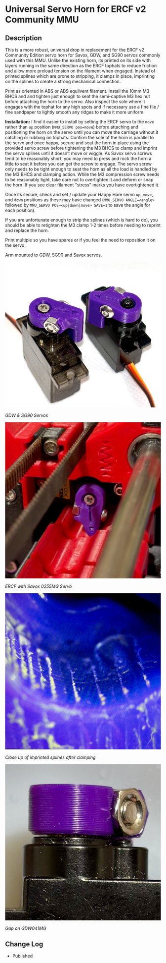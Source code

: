 # Universal Servo Horn for ERCF v2 Community MMU

## Description

This is a more robust, universal drop in replacement for the ERCF v2 Community Edition servo horn for Savox, GDW, and SG90 servos commonly used with this MMU. Unlike the existing horn, its printed on its side with layers running in the same direction as the ERCF tophats to reduce friction and allow more preload tension on the filament when engaged. Instead of printed splines which are prone to stripping, it clamps in place, imprinting on the splines to create a strong mechanical connection.

Print as oriented in ABS or ABS equilvent filament. Install the 10mm M3 BHCS and and tighten just enough to seat the semi-captive M3 hex nut before attaching the horn to the servo. Also inspect the sole where it engages with the tophat for any high spots and if necessary use a fine file / fine sandpaper to lightly smooth any ridges to make it more uniform. 

**Installation:** I find it easier to install by setting the ERCF servo to the ``move`` rather than ``up`` position (``MMU_SERVO pos=move``) before attaching and positioning the horn on the servo until you can move the carriage without it catching or rubbing on tophats. Confirm the sole of the horn is parallel to the servo and once happy, secure and seat the horn in place using the provided servo screw before tightening the M3 BHCS to clamp and imprint the servo splines until it doesn’t move or wiggle. As Savox servo screws tend to be reasonably short, you may need to press and rock the horn a little to seat it before you can get the screw to engage. The servo screw only needs to be tight enough to seat the horn as all the load is handled by the M3 BHCS and clamping action. While the M3 compression screw needs to be reasonably tight, take care not to overtighten it and deform or snap the horn. If you see clear filament "stress" marks you have overtightened it.

Once its secure, check and set / update your Happy Hare servo ``up``, ``move``, and ``down`` positions as these may have changed (``MMU_SERVO ANGLE=<angle>`` followed by ``MMU_SERVO POS=<up|down|move> SAVE=1`` to save the angle for each position).

If you are unfortunate enough to strip the splines (which is hard to do), you should be able to retighten the M3 clamp 1-2 times before needing to reprint and replace the horn. 

Print multiple so you have spares or if you feel the need to reposition it on the servo. 

Arm mounted to GDW, SG90 and Savox servos. 

![Universal Servo Horn.png](images/Servo_Horn_1.png)

*GDW & SG90 Servos*

![Universal Servo Horn.png](images/Servo_Horn_2.jpeg)

*ERCF with Savox 0255MG Servo*

![Universal Servo Horn Splines.png](images/Servo_Horn_Splines.png)

*Close up of imprinted splines after clamping*

![Universal Servo Horn Splines.png](images/Servo_Horn_Mounted_-_GDW041MG.png)

*Gap on GDW041MG*


## Change Log


* Published
